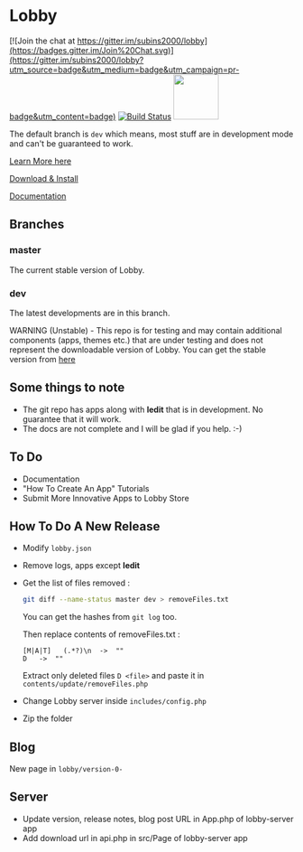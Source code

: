 Lobby
=====

[![Join the chat at https://gitter.im/subins2000/lobby](https://badges.gitter.im/Join%20Chat.svg)](https://gitter.im/subins2000/lobby?utm_source=badge&utm_medium=badge&utm_campaign=pr-badge&utm_content=badge)
[![Build Status](https://travis-ci.org/LobbyOS/lobby.svg?branch=dev)](https://travis-ci.org/LobbyOS/lobby)
[<img src="https://upload.wikimedia.org/wikipedia/commons/0/06/Facebook.svg" width="80">](https://www.facebook.com/groups/LobbyOS)

The default branch is `dev` which means, most stuff are in development mode and can't be guaranteed to work.

[Learn More here](https://lobby.subinsb.com)

[Download & Install](https://lobby.subinsb.com/download)

[Documentation](https://lobby.subinsb.com/docs)

## Branches

### master

The current stable version of Lobby.

### dev

The latest developments are in this branch.

WARNING (Unstable) - This repo is for testing and may contain additional components (apps, themes etc.) that are under testing and does not represent the downloadable version of Lobby. You can get the stable version from [here](http://lobby.subinsb.com/download)

## Some things to note

* The git repo has apps along with **ledit** that is in development. No guarantee that it will work.
* The docs are not complete and I will be glad if you help. :-)

## To Do

* Documentation
* "How To Create An App" Tutorials
* Submit More Innovative Apps to Lobby Store

## How To Do A New Release

* Modify `lobby.json`
* Remove logs, apps except **ledit**
* Get the list of files removed :
  ```bash
  git diff --name-status master dev > removeFiles.txt
  ```
  You can get the hashes from `git log` too.
  
  Then replace contents of removeFiles.txt :
  
  ```regex
  [M|A|T]	(.*?)\n  ->  ""
  D	  ->  ""
  ```
  
  Extract only deleted files `D <file>` and paste it in `contents/update/removeFiles.php`
* Change Lobby server inside `includes/config.php`
* Zip the folder

## Blog

New page in `lobby/version-0-`

## Server

* Update version, release notes, blog post URL in App.php of lobby-server app
* Add download url in api.php in src/Page of lobby-server app
